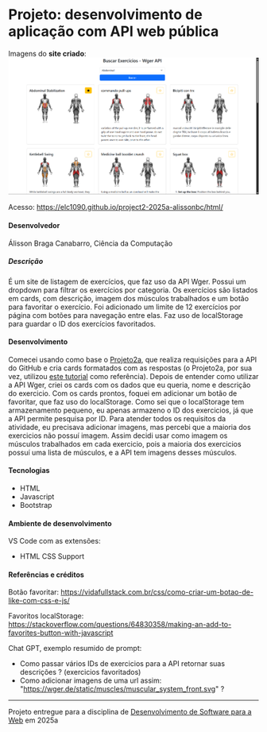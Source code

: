 # Projeto: desenvolvimento de aplicação com API web pública

Imagens do **site criado**:  
![screenshot](img/screenshot.png "screenshot")

Acesso: https://elc1090.github.io/project2-2025a-alissonbc/html/


#### Desenvolvedor
Álisson Braga Canabarro, Ciência da Computação


##### Descrição

É um site de listagem de exercícios, que faz uso da API Wger.
Possui um dropdown para filtrar os exercícios por categoria. Os exercícios são listados em cards, com descrição, imagem dos músculos trabalhados e um botão para favoritar o exercício.
Foi adicionado um limite de 12 exercícios por página com botões para navegação entre elas.
Faz uso de localStorage para guardar o ID dos exercícios favoritados.



#### Desenvolvimento
Comecei usando como base o [Projeto2a](https://github.com/elc1090/project2a-2025a-meunomeali), que realiza requisições para a API do GitHub e cria cards formatados com as respostas (o Projeto2a, por sua vez, utilizou [este tutorial](https://codesnippet.io/github-api-tutorial/) como referência).
Depois de entender como utilizar a API Wger, criei os cards com os dados que eu queria, nome e descrição do exercicio.
Com os cards prontos, foquei em adicionar um botão de favoritar, que faz uso do localStorage. Como sei que o localStorage tem armazenamento pequeno, eu apenas armazeno o ID dos exercicios, já que a API permite pesquisa por ID.
Para atender todos os requisitos da atividade, eu precisava adicionar imagens, mas percebi que a maioria dos exercicios não possuí imagem. Assim decidi usar como imagem os músculos trabalhados em cada exercicio, pois a maioria dos exercicios possuí uma lista de músculos, e a API tem imagens desses músculos.



#### Tecnologias

- HTML
- Javascript
- Bootstrap

#### Ambiente de desenvolvimento

VS Code com as extensões:
- HTML CSS Support

#### Referências e créditos

Botão favoritar:
https://vidafullstack.com.br/css/como-criar-um-botao-de-like-com-css-e-js/

Favoritos localStorage:
https://stackoverflow.com/questions/64830358/making-an-add-to-favorites-button-with-javascript

Chat GPT, exemplo resumido de prompt:
- Como passar vários IDs de exercicios para a API retornar suas descrições ? (exercicios favoritados)
- Como adicionar imagens de uma url assim: "https://wger.de/static/muscles/muscular_system_front.svg" ?



---
Projeto entregue para a disciplina de [Desenvolvimento de Software para a Web](http://github.com/andreainfufsm/elc1090-2025a) em 2025a
